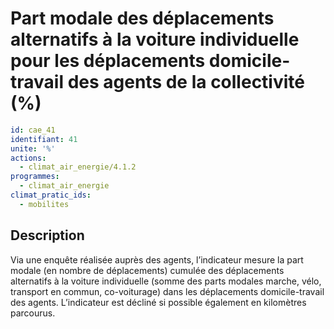 # Part modale des déplacements alternatifs à la voiture individuelle pour les déplacements  domicile-travail des agents de la collectivité (%)
```yaml
id: cae_41
identifiant: 41
unite: '%'
actions:
  - climat_air_energie/4.1.2
programmes:
  - climat_air_energie
climat_pratic_ids:
  - mobilites
```
## Description
Via une enquête réalisée auprès des agents, l’indicateur mesure la part modale (en nombre de déplacements) cumulée des déplacements alternatifs à la voiture individuelle (somme des parts modales marche, vélo, transport en commun, co-voiturage) dans les déplacements domicile-travail des agents. L’indicateur est décliné si possible également en kilomètres parcourus.




